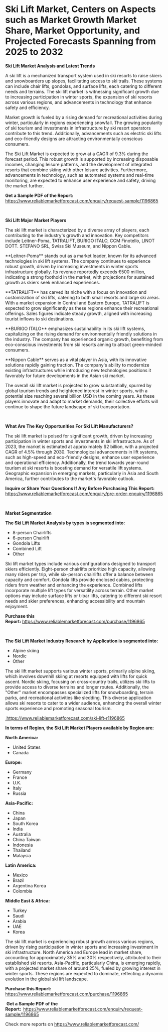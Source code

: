 <p><h1>Ski Lift Market, Centers on Aspects such as Market Growth Market Share, Market Opportunity, and Projected Forecasts Spanning from 2025 to 2032</h1></p><p><strong>Ski Lift Market Analysis and Latest Trends</strong></p>
<p><p>A ski lift is a mechanized transport system used in ski resorts to raise skiers and snowboarders up slopes, facilitating access to ski trails. These systems can include chair lifts, gondolas, and surface lifts, each catering to different needs and terrains. The ski lift market is witnessing significant growth due to increasing participation in winter sports, the expansion of ski resorts across various regions, and advancements in technology that enhance safety and efficiency.</p><p>Market growth is fueled by a rising demand for recreational activities during winter, particularly in regions experiencing snowfall. The growing popularity of ski tourism and investments in infrastructure by ski resort operators contribute to this trend. Additionally, advancements such as electric ski lifts and eco-friendly designs are attracting environmentally conscious consumers.</p><p>The Ski Lift Market is expected to grow at a CAGR of 9.3% during the forecast period. This robust growth is supported by increasing disposable incomes, changing leisure patterns, and the development of integrated resorts that combine skiing with other leisure activities. Furthermore, advancements in technology, such as automated systems and real-time monitoring, are expected to enhance user experience and safety, driving the market further.</p></p>
<p><strong>Get a Sample PDF of the Report:&nbsp;</strong> <a href="https://www.reliablemarketforecast.com/enquiry/request-sample/1196865?utm_campaign=3525&utm_medium=2&utm_source=Github&utm_content=ia&utm_term=10042025&utm_id=ski-lift">https://www.reliablemarketforecast.com/enquiry/request-sample/1196865</a></p>
<p>&nbsp;</p>
<p><strong>Ski Lift Major Market Players</strong></p>
<p><p>The ski lift market is characterized by a diverse array of players, each contributing to the industry's growth and innovation. Key competitors include Leitner-Poma, TATRALIFT, BURIGO ITALO, CCM Finotello, LINOT DOTT. STEFANO SRL, Swiss Ski Museum, and Nippon Cable.</p><p>**Leitner-Poma** stands out as a market leader, known for its advanced technologies in ski lift systems. The company continues to experience robust growth, driven by increasing investments in winter sports infrastructure globally. Its revenue reportedly exceeds €500 million, indicating a strong foothold in the market, with projections for sustained growth as skiers seek enhanced experiences.</p><p>**TATRALIFT** has carved its niche with a focus on innovation and customization of ski lifts, catering to both small resorts and large ski areas. With a market expansion in Central and Eastern Europe, TATRALIFT is expected to grow significantly as these regions enhance their recreational offerings. Sales figures indicate steady growth, aligned with increasing tourist inflows to ski destinations.</p><p>**BURIGO ITALO** emphasizes sustainability in its ski lift systems, capitalizing on the rising demand for environmentally friendly solutions in the industry. The company has experienced organic growth, benefiting from eco-conscious investments from ski resorts aiming to attract green-minded consumers.</p><p>**Nippon Cable** serves as a vital player in Asia, with its innovative solutions rapidly gaining traction. The company's ability to modernize existing infrastructures while introducing new technologies positions it favorably for future developments in the Asian ski market.</p><p>The overall ski lift market is projected to grow substantially, spurred by global tourism trends and heightened interest in winter sports, with a potential size reaching several billion USD in the coming years. As these players innovate and adapt to market demands, their collective efforts will continue to shape the future landscape of ski transportation.</p></p>
<p>&nbsp;</p>
<p><strong>What Are The Key Opportunities For Ski Lift Manufacturers?</strong></p>
<p><p>The ski lift market is poised for significant growth, driven by increasing participation in winter sports and investments in ski infrastructure. As of 2023, the market is estimated at approximately $2 billion, with a projected CAGR of 4.5% through 2030. Technological advancements in lift systems, such as high-speed and eco-friendly designs, enhance user experience and operational efficiency. Additionally, the trend towards year-round tourism at ski resorts is boosting demand for versatile lift systems. Geographic expansion in emerging markets, particularly in Asia and South America, further contributes to the market's favorable outlook.</p></p>
<p><strong>Inquire or Share Your Questions If Any Before Purchasing This Report:</strong> <a href="https://www.reliablemarketforecast.com/enquiry/pre-order-enquiry/1196865?utm_campaign=3525&utm_medium=2&utm_source=Github&utm_content=ia&utm_term=10042025&utm_id=ski-lift">https://www.reliablemarketforecast.com/enquiry/pre-order-enquiry/1196865</a></p>
<p>&nbsp;</p>
<p><strong>Market Segmentation</strong></p>
<p><strong>The Ski Lift Market Analysis by types is segmented into:</strong></p>
<p><ul><li>8-person Chairlifts</li><li>6-person Chairlift</li><li>Gondola Lifts</li><li>Combined Lift</li><li>Other</li></ul></p>
<p><p>Ski lift market types include various configurations designed to transport skiers efficiently. Eight-person chairlifts prioritize high capacity, allowing many riders per trip, while six-person chairlifts offer a balance between capacity and comfort. Gondola lifts provide enclosed cabins, protecting riders from weather and enhancing the experience. Combined lifts incorporate multiple lift types for versatility across terrain. Other market options may include surface lifts or t-bar lifts, catering to different ski resort needs and skier preferences, enhancing accessibility and mountain enjoyment.</p></p>
<p><strong>Purchase this Report:&nbsp;</strong><a href="https://www.reliablemarketforecast.com/purchase/1196865?utm_campaign=3525&utm_medium=2&utm_source=Github&utm_content=ia&utm_term=10042025&utm_id=ski-lift">https://www.reliablemarketforecast.com/purchase/1196865</a></p>
<p>&nbsp;</p>
<p><strong>The Ski Lift Market Industry Research by Application is segmented into:</strong></p>
<p><ul><li>Alpine skiing</li><li>Nordic</li><li>Other</li></ul></p>
<p><p>The ski lift market supports various winter sports, primarily alpine skiing, which involves downhill skiing at resorts equipped with lifts for quick ascent. Nordic skiing, focusing on cross-country trails, utilizes ski lifts to provide access to diverse terrains and longer routes. Additionally, the "Other" market encompasses specialized lifts for snowboarding, terrain parks, and recreational activities like sledding. This diverse application allows ski resorts to cater to a wider audience, enhancing the overall winter sports experience and promoting seasonal tourism.</p></p>
<p><a href="https://www.reliablemarketforecast.com/ski-lift-r1196865?utm_campaign=3525&utm_medium=2&utm_source=Github&utm_content=ia&utm_term=10042025&utm_id=ski-lift">&nbsp;https://www.reliablemarketforecast.com/ski-lift-r1196865</a></p>
<p><strong>In terms of Region, the Ski Lift Market Players available by Region are:</strong></p>
<p>
    <p> <strong> North America: </strong>
        <ul>
            <li>United States</li>
            <li>Canada</li>
        </ul>
        </p> 
    <p> <strong> Europe: </strong>
        <ul>
            <li>Germany</li>
            <li>France</li>
            <li>U.K.</li>
            <li>Italy</li>
            <li>Russia</li>
        </ul>
        </p> 
    <p> <strong> Asia-Pacific: </strong>
        <ul>
            <li>China</li>
            <li>Japan</li>
            <li>South Korea</li>
            <li>India</li>
            <li>Australia</li>
            <li>China Taiwan</li>
            <li>Indonesia</li>
            <li>Thailand</li>
            <li>Malaysia</li>
        </ul>
        </p> 
    <p> <strong> Latin America: </strong>
        <ul>
            <li>Mexico</li>
            <li>Brazil</li>
            <li>Argentina Korea</li>
            <li>Colombia</li>
        </ul>
        </p> 
    <p> <strong> Middle East & Africa: </strong>
        <ul>
            <li>Turkey</li>
            <li>Saudi</li>
            <li>Arabia</li>
            <li>UAE</li>
            <li>Korea</li>
        </ul>
    </p>
    </p>
<p><p>The ski lift market is experiencing robust growth across various regions, driven by rising participation in winter sports and increasing investment in ski infrastructure. North America and Europe lead in market share, accounting for approximately 35% and 30% respectively, attributed to their established ski resorts. Asia-Pacific, particularly China, is emerging rapidly, with a projected market share of around 25%, fueled by growing interest in winter sports. These regions are expected to dominate, reflecting a dynamic evolution in the global ski lift landscape.</p></p>
<p><strong>Purchase this Report: </strong><a href="https://www.reliablemarketforecast.com/purchase/1196865?utm_campaign=3525&utm_medium=2&utm_source=Github&utm_content=ia&utm_term=10042025&utm_id=ski-lift">https://www.reliablemarketforecast.com/purchase/1196865</a></p>
<p>&nbsp;<strong>Get a Sample PDF of the Report:&nbsp;&nbsp;</strong><a href="https://www.reliablemarketforecast.com/enquiry/request-sample/1196865?utm_campaign=3525&utm_medium=2&utm_source=Github&utm_content=ia&utm_term=10042025&utm_id=ski-lift">https://www.reliablemarketforecast.com/enquiry/request-sample/1196865</a></p>
<p><strong></strong></p>
<p>Check more reports on <a href="https://www.reliablemarketforecast.com/?utm_campaign=3525&utm_medium=2&utm_source=Github&utm_content=ia&utm_term=10042025&utm_id=ski-lift">https://www.reliablemarketforecast.com/</a></p>